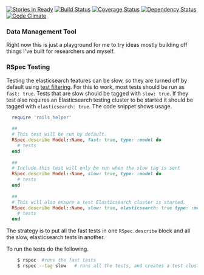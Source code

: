[![Stories in Ready](https://badge.waffle.io/olendorf/data_management_system.png?label=ready&title=Ready)](https://waffle.io/olendorf/data_management_system)
[![Build Status](https://travis-ci.org/olendorf/data_management_system.svg?branch=develop)](https://travis-ci.org/olendorf/data_management_system)
[![Coverage Status](https://coveralls.io/repos/github/olendorf/data_management_system/badge.svg)](https://coveralls.io/github/olendorf/data_management_system)
[![Dependency Status](https://gemnasium.com/badges/github.com/olendorf/data_management_system.svg)](https://gemnasium.com/github.com/olendorf/data_management_system)
[![Code Climate](https://codeclimate.com/github/olendorf/data_management_system/badges/gpa.svg)](https://codeclimate.com/github/olendorf/data_management_system)


### Data Management Tool

Right now this is just a playground for me to try ideas mostly building off things I've
built for researchers and myself.

### RSpec Testing
Testing the elasticsearch features can be slow, so they are turned off by default 
using [test filtering](https://www.relishapp.com/rspec/rspec-core/v/2-4/docs/filtering). For 
this to work, most tests should be run as `fast: true`. Tests that are slow should be tagged 
with `slow: true`. If they test also requires an Elasticsearch testing cluster to 
be started it should be tagged with `elasticsearch: true`. The code snippet shows usage.

```ruby
  require 'rails_helper'
  
  ##
  # This test will be run by default.
  RSpec.describe Model::Name, fast: true, type: :model do
    # tests
  end
  
  ##
  # Include this test will only be run when the slow tag is sent
  RSpec.describe Model::Name, slow: true, type: :model do
    # tests
  end
  
  ##
  # This will also ensure a test Elasticsearch cluster is started.
  RSpec.describe Model::Name, slow: true, elasticsearch: true type: :model do
    # tests
  end
```

The strategy is to put all the fast tests in one `RSpec.describe` block and
all the slow, elasticsearch tests in another. 

To run the tests do the following.

```bash
    $ rspec  #runs the fast tests
    $ rspec --tag slow   # runs all the tests, and creates a test cluster if needed.
```